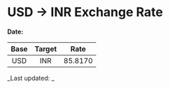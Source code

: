 # USD → INR Exchange Rate

**Date:** 

| Base | Target | Rate  |
|:----:|:------:|:-----:|
| USD  | INR    | 85.8170 |

_Last updated: _